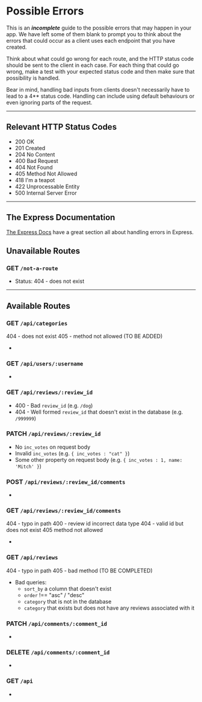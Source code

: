 # Possible Errors

This is an _**incomplete**_ guide to the possible errors that may happen in your app. We have left some of them blank to prompt you to think about the errors that could occur as a client uses each endpoint that you have created.

Think about what could go wrong for each route, and the HTTP status code should be sent to the client in each case.
For each thing that could go wrong, make a test with your expected status code and then make sure that possibility is handled.

Bear in mind, handling bad inputs from clients doesn't necessarily have to lead to a 4\*\* status code. Handling can include using default behaviours or even ignoring parts of the request.

---

## Relevant HTTP Status Codes

- 200 OK
- 201 Created
- 204 No Content
- 400 Bad Request
- 404 Not Found
- 405 Method Not Allowed
- 418 I'm a teapot
- 422 Unprocessable Entity
- 500 Internal Server Error

---

## The Express Documentation

[The Express Docs](https://expressjs.com/en/guide/error-handling.html) have a great section all about handling errors in Express.

## Unavailable Routes

### GET `/not-a-route`

- Status: 404 - does not exist

---

## Available Routes

### GET `/api/categories`

404 - does not exist
405 - method not allowed (TO BE ADDED)

-

### GET `/api/users/:username`

-

### GET `/api/reviews/:review_id`

- 400 - Bad `review_id` (e.g. `/dog`)
- 404 - Well formed `review_id` that doesn't exist in the database (e.g. `/999999`)

### PATCH `/api/reviews/:review_id`

- No `inc_votes` on request body
- Invalid `inc_votes` (e.g. `{ inc_votes : "cat" }`)
- Some other property on request body (e.g. `{ inc_votes : 1, name: 'Mitch' }`)

### POST `/api/reviews/:review_id/comments`

-

### GET `/api/reviews/:review_id/comments`

404 - typo in path
400 - review id incorrect data type
404 - valid id but does not exist
405 method not allowed

-

### GET `/api/reviews`

404 - typo in path
405 - bad method (TO BE COMPLETED)

- Bad queries:
  - `sort_by` a column that doesn't exist
  - `order` !== "asc" / "desc"
  - `category` that is not in the database
  - `category` that exists but does not have any reviews associated with it

### PATCH `/api/comments/:comment_id`

-

### DELETE `/api/comments/:comment_id`

-

### GET `/api`

-

